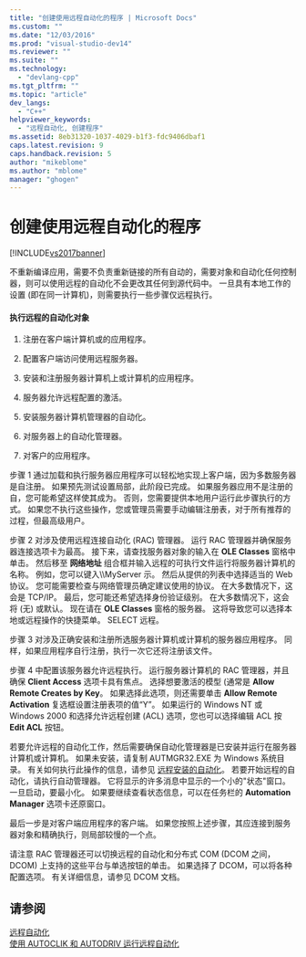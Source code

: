```yaml
---
title: "创建使用远程自动化的程序 | Microsoft Docs"
ms.custom: ""
ms.date: "12/03/2016"
ms.prod: "visual-studio-dev14"
ms.reviewer: ""
ms.suite: ""
ms.technology: 
  - "devlang-cpp"
ms.tgt_pltfrm: ""
ms.topic: "article"
dev_langs: 
  - "C++"
helpviewer_keywords: 
  - "远程自动化, 创建程序"
ms.assetid: 8eb31320-1037-4029-b1f3-fdc9406dbaf1
caps.latest.revision: 9
caps.handback.revision: 5
author: "mikeblome"
ms.author: "mblome"
manager: "ghogen"
---
```

# 创建使用远程自动化的程序
[!INCLUDE[vs2017banner](../assembler/inline/includes/vs2017banner.md)]

不重新编译应用，需要不负责重新链接的所有自动的，需要对象和自动化任何控制器，则可以使用远程的自动化不会更改其任何到源代码中。  一旦具有本地工作的设置 \(即在同一计算机\)，则需要执行一些步骤仅远程执行。  
  
#### 执行远程的自动化对象  
  
1.  注册在客户端计算机或的应用程序。  
  
2.  配置客户端访问使用远程服务器。  
  
3.  安装和注册服务器计算机上或计算机的应用程序。  
  
4.  服务器允许远程配置的激活。  
  
5.  安装服务器计算机管理器的自动化。  
  
6.  对服务器上的自动化管理器。  
  
7.  对客户的应用程序。  
  
 步骤 1 通过加载和执行服务器应用程序可以轻松地实现上客户端，因为多数服务器是自注册。  如果预先测试设置局部，此阶段已完成。  如果服务器应用不是注册的自，您可能希望这样使其成为。  否则，您需要提供本地用户运行此步骤执行的方式。  如果您不执行这些操作，您或管理员需要手动编辑注册表，对于所有推荐的过程，但最高级用户。  
  
 步骤 2 对涉及使用远程连接自动化 \(RAC\) 管理器。  运行 RAC 管理器并确保服务器连接选项卡为最高。  接下来，请查找服务器对象的输入在 **OLE Classes** 窗格中单击。  然后移至 **网络地址** 组合框并输入远程的可执行文件运行将服务器计算机的名称。  例如，您可以键入\\\\MyServer 示。  然后从提供的列表中选择适当的 Web 协议。  您可能需要检查与网络管理员确定建议使用的协议。  在大多数情况下，这会是 TCP\/IP。  最后，您可能还希望选择身份验证级别。  在大多数情况下，这会将 \(无\) 或默认。  现在请在 **OLE Classes** 窗格的服务器。  这将导致您可以选择本地或远程操作的快捷菜单。  SELECT 远程。  
  
 步骤 3 对涉及正确安装和注册所选服务器计算机或计算机的服务器应用程序。  同样，如果应用程序自行注册，执行一次它还将注册该文件。  
  
 步骤 4 中配置该服务器允许远程执行。  运行服务器计算机的 RAC 管理器，并且确保 **Client Access** 选项卡具有焦点。  选择想要激活的模型 \(通常是 **Allow Remote Creates by Key**。  如果选择此选项，则还需要单击 **Allow Remote Activation** 复选框设置注册表项的值“Y”。  如果运行的 Windows NT 或 Windows 2000 和选择允许远程创建 \(ACL\) 选项，您也可以选择编辑 ACL 按 **Edit ACL** 按钮。  
  
 若要允许远程的自动化工作，然后需要确保自动化管理器是已安装并运行在服务器计算机或计算机。  如果未安装，请复制 AUTMGR32.EXE 为 Windows 系统目录。  有关如何执行此操作的信息，请参见 [远程安装的自动化](../mfc/remote-automation-installation.md)。  若要开始远程的自动化，请执行自动管理器。  它将显示的许多消息中显示的一个小的"状态"窗口。  一旦启动，要最小化。  如果要继续查看状态信息，可以在任务栏的 **Automation Manager** 选项卡还原窗口。  
  
 最后一步是对客户端应用程序的客户端。  如果您按照上述步骤，其应连接到服务器对象和精确执行，则局部较慢的一个点。  
  
 请注意 RAC 管理器还可以切换远程的自动化和分布式 COM \(DCOM 之间，DCOM\) 上支持的这些平台与单选按钮的单击。  如果选择了 DCOM，可以将各种配置选项。  有关详细信息，请参见 DCOM 文档。  
  
## 请参阅  
 [远程自动化](../mfc/remote-automation.md)   
 [使用 AUTOCLIK 和 AUTODRIV 运行远程自动化](../mfc/running-remote-automation-using-autoclik-and-autodriv.md)